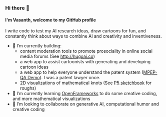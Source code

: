 ### Hi there :wave:

#### I'm Vasanth, welcome to my GitHub profile

I write code to test my AI research ideas, draw cartoons for fun, and constantly think about ways to combine AI and creativity and inventiveness.

- 🔭 I’m currently building:
  - content moderation tools to promote prosociality in online social media forums (See http://hugoai.co) 
  - a web app to assist cartoonists with generating and developing cartoon ideas
  - a web app to help everyone understand the patent system ([MPEP-QA Demo](https://huggingface.co/spaces/vsarathy/mpep-qa)). I was a patent lawyer once.
  - 2D visualizations of mathematical knots (See [P5 sketchbook](https://editor.p5js.org/vasanthsarathy/sketches/_P4ZcYfeS) for roughs)
- 🌱 I’m currently learning [OpenFrameworks](https://openframeworks.cc/) to do some creative coding, and more mathematical visualizations
- 👯 I’m looking to collaborate on generative AI, computational humor and creative coding 


<!--
**vasanthsarathy/vasanthsarathy** is a ✨ _special_ ✨ repository because its `README.md` (this file) appears on your GitHub profile.

Here are some ideas to get you started:

- 🔭 I’m currently working on building AI tools to promote prosociality in online social media forums 
- 🌱 I’m currently learning ...
- 👯 I’m looking to collaborate on ...
- 🤔 I’m looking for help with ...
- 💬 Ask me about ...
- 📫 How to reach me: ...
- 😄 Pronouns: ...
- ⚡ Fun fact: ...
-->

